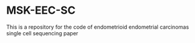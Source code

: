 # MSK-EEC-SC
This is a repository for the code of endometrioid endometrial carcinomas single cell sequencing paper
